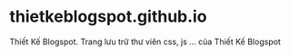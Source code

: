 # thietkeblogspot.github.io
Thiết Kế Blogspot. Trang lưu trữ thư viên css, js ... của Thiết Kế Blogspot

